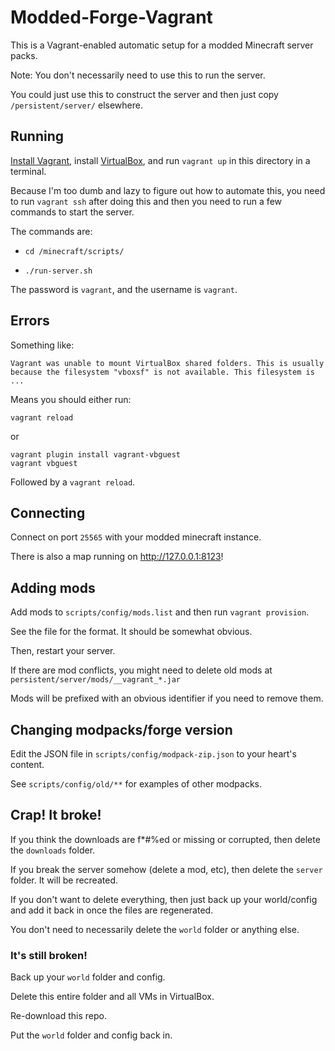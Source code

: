 # Modded-Forge-Vagrant

This is a Vagrant-enabled automatic setup for a modded Minecraft server packs.

Note: You don't necessarily need to use this to run the server.

You could just use this to construct the server and then just copy
`/persistent/server/` elsewhere.

## Running

[Install Vagrant](https://www.vagrantup.com/), install
[VirtualBox](https://www.virtualbox.org/), and run `vagrant up` in this
directory in a terminal.

Because I'm too dumb and lazy to figure out how to automate this, you need to
run `vagrant ssh` after doing this and then you need to run a few commands to
start the server.

The commands are:

-   `cd /minecraft/scripts/`

-   `./run-server.sh`

The password is `vagrant`, and the username is `vagrant`.

## Errors

Something like:

```
Vagrant was unable to mount VirtualBox shared folders. This is usually
because the filesystem "vboxsf" is not available. This filesystem is
...
```

Means you should either run:

`vagrant reload`

or

```
vagrant plugin install vagrant-vbguest
vagrant vbguest
```

Followed by a `vagrant reload`.


## Connecting

Connect on port `25565` with your modded minecraft instance.

There is also a map running on <http://127.0.0.1:8123>!

## Adding mods

Add mods to `scripts/config/mods.list` and then run `vagrant provision`.

See the file for the format. It should be somewhat obvious.

Then, restart your server.

If there are mod conflicts, you might need to delete old mods at `persistent/server/mods/__vagrant_*.jar`

Mods will be prefixed with an obvious identifier if you need to remove them.

## Changing modpacks/forge version

Edit the JSON file in `scripts/config/modpack-zip.json` to your heart's content.

See `scripts/config/old/**` for examples of other modpacks.

## Crap! It broke!

If you think the downloads are f*#%ed or missing or corrupted, then delete the
`downloads` folder.

If you break the server somehow (delete a mod, etc), then delete the `server`
folder. It will be recreated.

If you don't want to delete everything, then just back up your world/config and
add it back in once the files are regenerated.

You don't need to necessarily delete the `world` folder or anything else.

### It's still broken!

Back up your `world` folder and config.

Delete this entire folder and all VMs in VirtualBox.

Re-download this repo.

Put the `world` folder and config back in.
